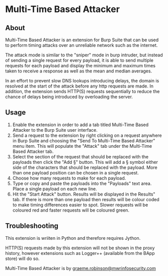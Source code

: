 Multi-Time Based Attacker
=========================

About
-----

Multi-Time Based Attacker is an extension for Burp Suite that can be used to perform timing attacks over an unreliable network such as the internet.

The attack mode is similar to the "sniper" mode in burp intruder, but instead of sending a single request for every payload, it is able to send multiple requests for each payload and display the minimum and maximum times taken to receive a response as well as the mean and median averages.

In an effort to prevent slow DNS lookups introducing delays, the domain is resolved at the start of the attack before any http requests are made. In addition, the extension sends HTTP(S) requests sequentially to reduce the chance of delays being introduced by overloading the server.

Usage
-----

1. Enable the extension in order to add a tab titled Multi-Time Based Attacker to the Burp Suite user interface.
2. Send a request to the extension by right clicking on a request anywhere in Burp Suite and choosing the "Send To Multi-Time Based Attacker" menu item. This will populate the "Attack" tab under the Multi-Time Based Attacker tab.
3. Select the section of the request that should be replaced with the payloads then click the "Add §" button. This will add a § symbol either side of the characters that should be replaced with the payload. More than one payload position can be chosen in a single request.
4. Choose how many requests to make for each payload.
5. Type or copy and paste the payloads into the "Payloads" text area. Place a single payload on each new line.
6. Hit the "Start Attack" button. Results will be displayed in the Results" tab. If there is more than one payload then results will be colour coded to make timing differences easier to spot. Slower requests will be coloured red and faster requests will be coloured green.

Troubleshooting
---------------

This extension is wriiten in Python and therefore requires Jython.

HTTP(S) requests made by this extension will not be shown in the proxy history, however extensions such as Logger++ (available from the BApp store) will do so.

Multi-Time Based Attacker is by [graeme.robinson@mwrinfosecurity.com](mailto:graeme.robinson@mwrinfosecurity.com)